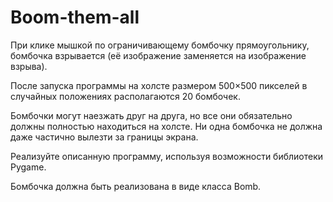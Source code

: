 # Boom-them-all
При клике мышкой по ограничивающему бомбочку прямоугольнику, бомбочка взрывается (её изображение заменяется на изображение взрыва).

После запуска программы на холсте размером 500×500 пикселей в случайных положениях располагаются 20 бомбочек.

Бомбочки могут наезжать друг на друга, но все они обязательно должны полностью находиться на холсте. Ни одна бомбочка не должна даже частично вылезти за границы экрана.

Реализуйте описанную программу, используя возможности библиотеки Pygame.

Бомбочка должна быть реализована в виде класса Bomb. 
